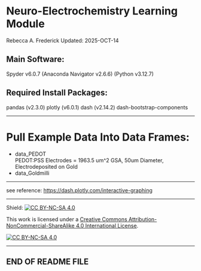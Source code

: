 # Neuro-Electrochemistry Learning Module
Rebecca A. Frederick
Updated: 2025-OCT-14

## Main Software:
Spyder v6.0.7
(Anaconda Navigator v2.6.6)
(Python v3.12.7)

## Required Install Packages:
pandas (v2.3.0)
plotly (v6.0.1)
dash (v2.14.2)
dash-bootstrap-components

-----------------------------------------------------------
# Pull Example Data Into Data Frames:
- data_PEDOT <br /> PEDOT:PSS Electrodes = 1963.5 um^2 GSA, 50um Diameter, Electrodeposited on Gold
- data_Goldmilli <br /> 

----------------------------------------------------------

see reference:
https://dash.plotly.com/interactive-graphing

-----------------------------------------------------------

Shield: [![CC BY-NC-SA 4.0][cc-by-nc-sa-shield]][cc-by-nc-sa]

This work is licensed under a
[Creative Commons Attribution-NonCommercial-ShareAlike 4.0 International License][cc-by-nc-sa].

[![CC BY-NC-SA 4.0][cc-by-nc-sa-image]][cc-by-nc-sa]

[cc-by-nc-sa]: http://creativecommons.org/licenses/by-nc-sa/4.0/
[cc-by-nc-sa-image]: https://licensebuttons.net/l/by-nc-sa/4.0/88x31.png
[cc-by-nc-sa-shield]: https://img.shields.io/badge/License-CC%20BY--NC--SA%204.0-lightgrey.svg

-----------------------------------------------------------
**END OF README FILE**
-----------------------------------------------------------